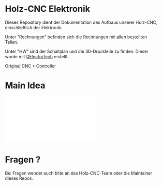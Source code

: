 # Holz-CNC Elektronik

Dieses Repository dient der Dokumentation des Aufbaus unserer Holz-CNC, einschließlich der Elektronik.

Unter "Rechnungen" befinden sich die Rechnungen mit allen bestellten Teilen.

Unter "HW" sind der Schaltplan und die 3D-Druckteile zu finden. Dieser wurde mit [QElectroTech](https://qelectrotech.org/) erstellt.

[Original CNC + Controller](https://makerstore.krilano.com/product/full-parts-bundle-to-build-an-x-carve-style-cnc/)

Main Idea
========= 

![Schaltplan](HW/Wiring_Diagram/Wiring_Diagram.pdf)

Fragen ?
========

Bei Fragen wendet euch bitte an das Holz-CNC-Team oder die Maintainer dieses Repos.


